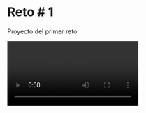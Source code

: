 # Reto # 1

Proyecto del primer reto




<video>
  <source src="DemoAplicacion.mp4" type="video/mp4">
  
</video>

